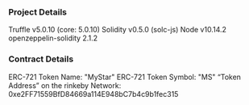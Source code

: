 ### Project Details
Truffle v5.0.10 (core: 5.0.10)
Solidity v0.5.0 (solc-js)
Node v10.14.2
openzeppelin-solidity 2.1.2

### Contract Details
ERC-721 Token Name: "MyStar"
ERC-721 Token Symbol: "MS"
“Token Address” on the rinkeby Network: 0xe2FF71559BfD84669a114E948bC7b4c9b1fec315
